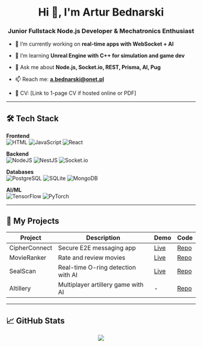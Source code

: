 <h1 align="center">Hi 👋, I'm Artur Bednarski</h1>
<h3 align="center">Junior Fullstack Node.js Developer & Mechatronics Enthusiast</h3>

- 🔭 I’m currently working on **real-time apps with WebSocket + AI**

- 🌱 I’m learning **Unreal Engine with C++ for simulation and game dev**

- 💬 Ask me about **Node.js, Socket.io, REST, Prisma, AI, Pug**

- 📫 Reach me: **a.bednarski@onet.pl**  
- 📄 CV: [Link to 1-page CV if hosted online or PDF]

---

## 🛠 Tech Stack

**Frontend**  
![HTML](https://img.shields.io/badge/HTML5-E34F26?style=flat&logo=html5&logoColor=white)
![JavaScript](https://img.shields.io/badge/JavaScript-F7DF1E?style=flat&logo=javascript&logoColor=black)
![React](https://img.shields.io/badge/React-61DAFB?style=flat&logo=react&logoColor=black)

**Backend**  
![NodeJS](https://img.shields.io/badge/Node.js-339933?style=flat&logo=nodedotjs&logoColor=white)
![NestJS](https://img.shields.io/badge/NestJS-E0234E?style=flat&logo=nestjs&logoColor=white)
![Socket.io](https://img.shields.io/badge/Socket.io-010101?style=flat&logo=socket.io&logoColor=white)

**Databases**  
![PostgreSQL](https://img.shields.io/badge/PostgreSQL-316192?style=flat&logo=postgresql&logoColor=white)
![SQLite](https://img.shields.io/badge/SQLite-003B57?style=flat&logo=sqlite&logoColor=white)
![MongoDB](https://img.shields.io/badge/MongoDB-4EA94B?style=flat&logo=mongodb&logoColor=white)

**AI/ML**  
![TensorFlow](https://img.shields.io/badge/TensorFlow-FF6F00?style=flat&logo=tensorflow&logoColor=white)
![PyTorch](https://img.shields.io/badge/PyTorch-EE4C2C?style=flat&logo=pytorch&logoColor=white)

---

## 🚀 My Projects

| Project        | Description | Demo | Code |
|----------------|-------------|------|------|
| CipherConnect | Secure E2E messaging app | [Live](https://cipherconnect.onrender.com) | [Repo](https://github.com/arturr0/CipherConnect-WebSocket) |
| MovieRanker | Rate and review movies | [Live](https://movieranker-gavh.onrender.com) | [Repo](https://github.com/arturr0/MovieRanker) |
| SealScan | Real-time O-ring detection with AI | [Live](https://oring-recognition-vite.onrender.com) | [Repo](https://github.com/arturr0/oring-recognition-vite) |
| AItillery | Multiplayer artillery game with AI | - | [Repo](https://github.com/arturr0/ai-tillery) |

---

## 📈 GitHub Stats

<p align="center">
  <img src="https://github-readme-stats.vercel.app/api?username=arturr0&show_icons=true&theme=tokyonight" />
</p>
